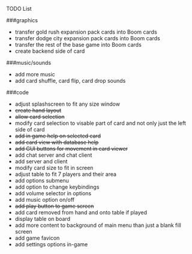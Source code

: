 TODO List

###graphics
* transfer gold rush expansion pack cards into Boom cards
* transfer dodge city expansion pack cards into Boom cards
* transfer the rest of the base game into Boom cards
* create backend side of card

###music/sounds
* add more music
* add card shuffle, card flip, card drop sounds

###code
* adjust splashscreen to fit any size window
* ~~create hand layout~~
* ~~allow card selection~~
* modify card selection to visable part of card and not only just the left side of card
* ~~add in game help on selected card~~
* ~~add card view with database help~~
* ~~add GUI buttons for movement in card viewer~~ 
* add chat server and chat client
* add server and client
* modify card size to fit in screen
* adjust table to fit 7 players and their area
* add options submenu
* add option to change keybindings
* add volume selector in options
* add music option on/off
* ~~add play button to game screen~~
* add card removed from hand and onto table if played
* display table on board
* add more content to background of main menu than just a blank fill screen
* add game favicon
* add settings options in-game
